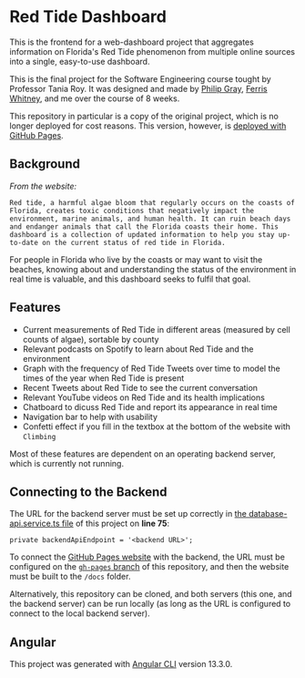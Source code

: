 # Red Tide Dashboard

This is the frontend for a web-dashboard project that aggregates information on Florida's Red Tide phenomenon from
multiple online sources into a single, easy-to-use dashboard.

This is the final project for the Software Engineering course tought by Professor Tania Roy.
It was designed and made by [Philip Gray](https://github.com/philipgray), [Ferris Whitney](https://github.com/fwhitney), and me over the course of 8 weeks.

This repository in particular is a copy of the original project, which is no longer deployed for cost reasons. This version, however, is [deployed with GitHub Pages](https://alexwills37.github.io/RedTideDash/).

## Background

*From the website:*
```
Red tide, a harmful algae bloom that regularly occurs on the coasts of Florida, creates toxic conditions that negatively impact the environment, marine animals, and human health. It can ruin beach days and endanger animals that call the Florida coasts their home. This dashboard is a collection of updated information to help you stay up-to-date on the current status of red tide in Florida. 
```

For people in Florida who live by the coasts or may want to visit the beaches, knowing about and understanding the status of the environment
in real time is valuable, and this dashboard seeks to fulfil that goal.

## Features

- Current measurements of Red Tide in different areas (measured by cell counts of algae), sortable by county
- Relevant podcasts on Spotify to learn about Red Tide and the environment
- Graph with the frequency of Red Tide Tweets over time
  to model the times of the year when Red Tide is present
- Recent Tweets about Red Tide to see the current conversation
- Relevant YouTube videos on Red Tide and its health implications
- Chatboard to dicuss Red Tide and report its appearance in real time
- Navigation bar to help with usability
- Confetti effect if you fill in the textbox at the bottom of the website with `Climbing`

Most of these features are dependent on an operating backend server, which is currently not running.

## Connecting to the Backend
The URL for the backend server must be set up correctly
in [the database-api.service.ts file](./src/app/services/database-api.service.ts) of this project on **line 75**:
```
private backendApiEndpoint = '<backend URL>';
```

To connect the [GitHub Pages website](https://alexwills37.github.io/RedTideDash/) with the backend, the URL must be configured on the [`gh-pages` branch](https://github.com/AlexWills37/RedTideDash/tree/gh-pages)  of this repository, and then the website must be built to the `/docs` folder.

Alternatively, this repository can be cloned, and both servers (this one, and the backend server) can be run locally (as long as the URL is configured to connect to the local backend server).






## Angular
This project was generated with [Angular CLI](https://github.com/angular/angular-cli) version 13.3.0.

